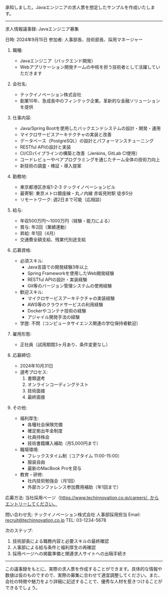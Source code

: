 承知しました。Javaエンジニアの求人票を想定したサンプルを作成いたします。

---

求人情報議事録: Javaエンジニア募集

日時: 2024年9月15日
参加者: 人事部長、技術部長、採用マネージャー

1. 職種:
   - Javaエンジニア（バックエンド開発）
   - Webアプリケーション開発チームの中核を担う技術者として活躍していただきます

2. 会社名:
   - テックイノベーション株式会社
   - 創業10年、急成長中のフィンテック企業。革新的な金融ソリューションを提供

3. 仕事内容:
   - Java/Spring Bootを使用したバックエンドシステムの設計・開発・運用
   - マイクロサービスアーキテクチャの実装と改善
   - データベース（PostgreSQL）の設計とパフォーマンスチューニング
   - RESTful APIの設計と実装
   - CI/CDパイプラインの構築と改善（Jenkins, GitLab CI使用）
   - コードレビューやペアプログラミングを通じたチーム全体の技術力向上
   - 新技術の調査・検証・導入提案

4. 勤務地:
   - 東京都港区赤坂1-2-3 テックイノベーションビル
   - 最寄駅: 東京メトロ銀座線・丸ノ内線 赤坂見附駅 徒歩5分
   - リモートワーク: 週2日まで可能（応相談）

5. 給与:
   - 年収500万円〜1000万円（経験・能力による）
   - 賞与: 年2回（業績連動）
   - 昇給: 年1回（4月）
   - 交通費全額支給、残業代別途支給

6. 応募資格:
   - 必須スキル:
     - Java言語での開発経験3年以上
     - Spring Frameworkを使用したWeb開発経験
     - RESTful APIの設計・実装経験
     - Git等のバージョン管理システムの使用経験
   - 歓迎スキル:
     - マイクロサービスアーキテクチャの実装経験
     - AWS等のクラウドサービスの利用経験
     - Dockerやコンテナ技術の経験
     - アジャイル開発手法の経験
   - 学歴: 不問（コンピュータサイエンス関連の学位保持者歓迎）

7. 雇用形態:
   - 正社員（試用期間3ヶ月あり、条件変更なし）

8. 応募締切:
   - 2024年10月31日
   - 選考プロセス:
     1. 書類選考
     2. オンラインコーディングテスト
     3. 技術面接
     4. 最終面接

9. その他:
   - 福利厚生:
     - 各種社会保険完備
     - 確定拠出年金制度
     - 社員持株会
     - 技術書籍購入補助（月5,000円まで）
   - 職場環境:
     - フレックスタイム制（コアタイム 11:00-15:00）
     - 服装自由
     - 最新のMacBook Proを貸与
   - 教育・研修:
     - 社内技術勉強会（月1回）
     - 外部カンファレンス参加費用補助（年1回まで）

応募方法:
当社採用ページ（https://www.techinnovation.co.jp/careers）からエントリーしてください。

問い合わせ先:
テックイノベーション株式会社 人事部採用担当
Email: recruit@techinnovation.co.jp
TEL: 03-1234-5678

次のステップ:
1. 技術部長による職務内容と必要スキルの最終確認
2. 人事部による給与条件と福利厚生の再確認
3. 採用ページへの掲載準備と関連求人サイトへの出稿手続き

---

この議事録をもとに、実際の求人票を作成することができます。具体的な情報や数値は仮のものですので、実際の募集に合わせて適宜調整してください。また、会社の特徴や魅力をより詳細に記述することで、優秀な人材を惹きつけることができるでしょう。